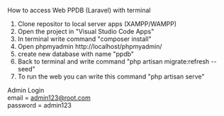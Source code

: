 How to access Web PPDB (Laravel) with terminal
1. Clone repositor to local server apps (XAMPP/WAMPP)
2. Open the project in "Visual Studio Code Apps"
3. In terminal write command "composer install"
4. Open phpmyadmin http://localhost/phpmyadmin/
5. create new database with name "ppdb"
6. Back to terminal and write command "php artisan migrate:refresh --seed"
7. To run the web you can write this command "php artisan serve"

Admin Login <br>
email = admin123@root.com <br>
password = admin123
